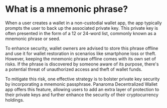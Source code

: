 # What is a mnemonic phrase?

When a user creates a wallet in a non-custodial wallet app, the app typically prompts the user to back up the associated private key. This private key is often presented in the form of a 12 or 24-word list, commonly known as a mnemonic phrase or seed.

To enhance security, wallet owners are advised to store this phrase offline and use it for wallet restoration in scenarios like smartphone loss or theft. However, keeping the mnemonic phrase offline comes with its own set of risks. If the phrase is discovered by someone aware of its purpose, there's a potential threat of unauthorized access and theft of wallet funds.

To mitigate this risk, one effective strategy is to bolster private key security by incorporating a mnemonic passphrase.  Panaroma Decentralized Wallet app offers this feature, allowing users to add an extra layer of protection to their private keys and further enhance the security of their cryptocurrency holdings.







